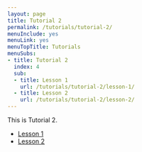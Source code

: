 ```yaml
---
layout: page
title: Tutorial 2
permalink: /tutorials/tutorial-2/
menuInclude: yes
menuLink: yes
menuTopTitle: Tutorials
menuSubs:
- title: Tutorial 2
  index: 4
  sub:
  - title: Lesson 1
    url: /tutorials/tutorial-2/lesson-1/
  - title: Lesson 2
    url: /tutorials/tutorial-2/lesson-2/
---
```


This is Tutorial 2.

* [Lesson 1](lesson-1)
* [Lesson 2](lesson-2)

